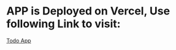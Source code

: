 # APP is Deployed on Vercel, Use following Link to visit:

[Todo App](https://microsoft-todo-next13.vercel.app/)
